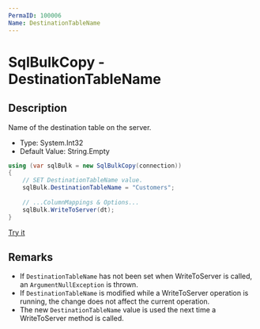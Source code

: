 ```yaml
---
PermaID: 100006
Name: DestinationTableName
---
```


# SqlBulkCopy - DestinationTableName

## Description
Name of the destination table on the server.

- Type: System.Int32
- Default Value: String.Empty

```csharp
using (var sqlBulk = new SqlBulkCopy(connection))
{
    // SET DestinationTableName value.
    sqlBulk.DestinationTableName = "Customers";
    
    // ...ColumnMappings & Options...
    sqlBulk.WriteToServer(dt);
}
```

[Try it](https://dotnetfiddle.net/WQKpAE)

## Remarks

 - If `DestinationTableName` has not been set when WriteToServer is called, an `ArgumentNullException` is thrown.
 - If `DestinationTableName` is modified while a WriteToServer operation is running, the change does not affect the current operation. 
 - The new `DestinationTableName` value is used the next time a WriteToServer method is called.